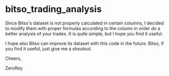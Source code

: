 # bitso_trading_analysis

Since Bitso's dataset is not properly calculated in certain columns, I decided to modify them with proper formulas according to the column in order do a better analysis of your trades.
It is quite simple, but I hope you find it useful.

I hope also Bitso can improve its dataset with this code in the future. Bitso, if you find it useful, just give me a shoutout.

Cheers,

ZeroRoy
